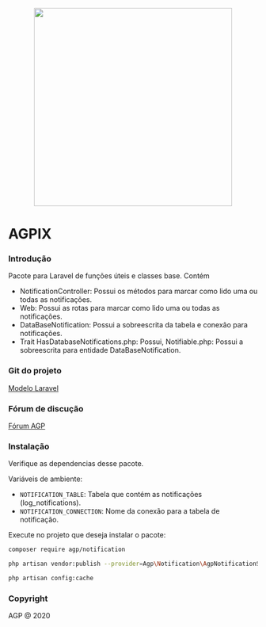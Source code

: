 <p align="center"><img src="https://deploy.agapesolucoes.com.br/media/logos/AGP/logo-blue.svg" width="400"></p>

# AGPIX

### Introdução

Pacote para Laravel de funções úteis e classes base.
Contém
- NotificationController: Possui os métodos para marcar como lido uma ou todas as notificações.
- Web: Possui as rotas para marcar como lido uma ou todas as notificações.
- DataBaseNotification: Possui a sobreescrita da tabela e conexão para notificações.
- Trait HasDatabaseNotifications.php: Possui, Notifiable.php: Possui a sobreescrita para entidade DataBaseNotification. 

### Git do projeto
[Modelo Laravel](https://git.agapesolucoes.com.br/AGP/package-notification)

### Fórum de discução
[Fórum AGP](https://www.agapesolucoes.com.br/forum)

### Instalação

Verifique as dependencias desse pacote.

Variáveis de ambiente:
- ``NOTIFICATION_TABLE``: Tabela que contém as notificações (log_notifications).
- ``NOTIFICATION_CONNECTION``: Nome da conexão para a tabela de notificação.

Execute no projeto que deseja instalar o pacote:

```bash
composer require agp/notification
```

```bash
php artisan vendor:publish --provider=Agp\Notification\AgpNotificationServiceProvider
```

```bash
php artisan config:cache
```

### Copyright

AGP @ 2020

